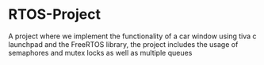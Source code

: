 # RTOS-Project
A project where we implement the functionality of a car window using tiva c launchpad and the FreeRTOS library, the project includes the usage of semaphores and mutex locks as well as multiple queues
